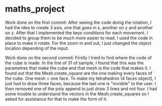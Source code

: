 # maths_project

Work done on the first commit: After seeing the code doing the rotation, I had the idea to create 3 axis, one that goes in x, 
another on y and another on z. After that I implemented the keys conditions for each movement. 
I decided to group them to be much more easier to read. I used the code in place to make it rotate.
For the zoom in and out, I just changed the object location depending of the input.

Work done on the second commit: Firstly I tried to find where the code of the cube is made. In the line of 31 of sample, 
I found that this was the parametres that make the cube and that mesh is the code that makes it. 
I found out that the Mesh.create_square are the one making every faces of the cube. One mesh = one face.
To make my tetrahedron (4 faces object), I just had to draw three faces, because the last one is "invisble" to the user.
I then removed one of the poly append to just draw 3 lines and not four.
I had some trouble to understand the vectors in the Mesh.create_squares so I asked for assistance for that to make the form of it.
